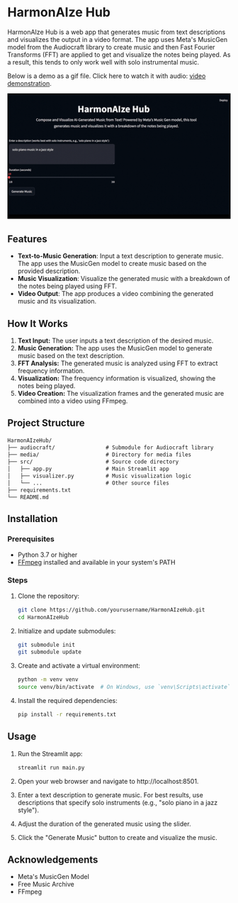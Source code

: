 # HarmonAIze Hub

HarmonAIze Hub is a web app that generates music from text descriptions and visualizes the output in a video format. The app uses Meta's MusicGen model from the Audiocraft library to create music and then Fast Fourier Transforms (FFT) are applied to get and visualize the notes being played. As a result, this tends to only work well with solo instrumental music.

Below is a demo as a gif file. Click here to watch it with audio: [video demonstration](media/HarmonAIze_Hub_Video_Example.mp4).

![Streamlit Screenshot](media/HarmonAIze_Hub_Demo.gif)

## Features

- **Text-to-Music Generation**: Input a text description to generate music. The app uses the MusicGen model to create music based on the provided description.
- **Music Visualization**: Visualize the generated music with a breakdown of the notes being played using FFT.
- **Video Output**: The app produces a video combining the generated music and its visualization.

## How It Works

1. **Text Input:** The user inputs a text description of the desired music.
2. **Music Generation:** The app uses the MusicGen model to generate music based on the text description.
3. **FFT Analysis:** The generated music is analyzed using FFT to extract frequency information.
4. **Visualization:** The frequency information is visualized, showing the notes being played.
5. **Video Creation:** The visualization frames and the generated music are combined into a video using FFmpeg.

## Project Structure

```
HarmonAIzeHub/
├── audiocraft/                # Submodule for Audiocraft library
├── media/                     # Directory for media files
├── src/                       # Source code directory
│   ├── app.py                 # Main Streamlit app
│   ├── visualizer.py          # Music visualization logic
│   └── ...                    # Other source files
├── requirements.txt
└── README.md
```

## Installation

### Prerequisites

- Python 3.7 or higher
- [FFmpeg](https://ffmpeg.org/download.html) installed and available in your system's PATH

### Steps

1. Clone the repository:

   ```sh
   git clone https://github.com/yourusername/HarmonAIzeHub.git
   cd HarmonAIzeHub
   ```

2. Initialize and update submodules:

    ```sh
    git submodule init
    git submodule update
    ```

3. Create and activate a virtual environment:

    ```sh
    python -m venv venv
    source venv/bin/activate  # On Windows, use `venv\Scripts\activate`
    ```

4. Install the required dependencies:

    ```sh
    pip install -r requirements.txt
    ```

## Usage

1. Run the Streamlit app:

    ```sh
    streamlit run main.py
    ```

2. Open your web browser and navigate to http://localhost:8501.

3. Enter a text description to generate music. For best results, use descriptions that specify solo instruments (e.g., "solo piano in a jazz style").

4. Adjust the duration of the generated music using the slider.

5. Click the "Generate Music" button to create and visualize the music.

## Acknowledgements

- Meta's MusicGen Model
- Free Music Archive
- FFmpeg
